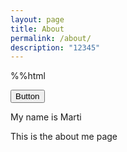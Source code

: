 ```yaml
---
layout: page
title: About
permalink: /about/
description: "12345"
---
```


%%html

<button>Button</button>
<div>
    <p>My name is Marti </p>
    <p>This is the about me page </p>
</div>